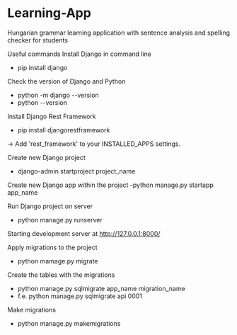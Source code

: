 # Learning-App

Hungarian grammar learning application with sentence analysis and spelling checker for students

Useful commands
Install Django in command line

- pip install django

Check the version of Django and Python

- python -m django --version
- python --version

Install Django Rest Framework

- pip install djangorestframework

-> Add 'rest_framework' to your INSTALLED_APPS settings.

Create new Django project

- django-admin startproject project_name

Create new Django app within the project
-python manage.py startapp app_name

Run Django project on server

- python manage.py runserver

Starting development server at http://127.0.0.1:8000/

Apply migrations to the project

- python mamage.py migrate

Create the tables with the migrations

- python manage.py sqlmigrate app_name migration_name
- f.e. python manage.py sqlmigrate api 0001

Make migrations

- python manage.py makemigrations
